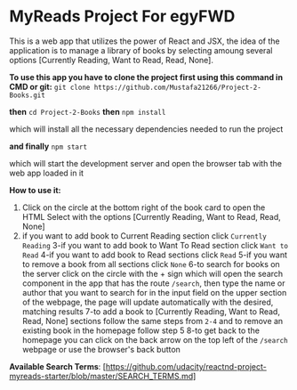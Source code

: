 # MyReads Project For egyFWD

This is a web app that utilizes the power of React and JSX, the idea of the application is to manage a library of books by selecting amoung several options [Currently Reading, Want to Read, Read, None].

**To use this app you have to clone the project first using this command in CMD or git:**
`git clone https://github.com/Mustafa21266/Project-2-Books.git`

**then**
`cd Project-2-Books`
**then**
`npm install`

which will install all the necessary dependencies needed to run the project

**and finally**
`npm start`

 which will start the development server and open the browser tab with the web app loaded in it

**How to use it:**
1. Click on the circle at the bottom right of the book card to open the HTML Select with the options [Currently Reading, Want to Read, Read, None]
2. if you want to add book to Current Reading section click `Currently Reading`
3-if you want to add book to Want To Read section click `Want to Read`
4-if you want to add book to Read sections click `Read`
5-if you want to remove a book from all sections click `None`
6-to search for books on the server click on the circle with the + sign which will open the search component in the app that has the route `/search`, then type the name or author that you want to search for in the input field on the upper section of the webpage, the page will update automatically with the desired, matching results
7-to add a book to [Currently Reading, Want to Read, Read, None] sections follow the same steps from `2-4` and to remove an existing book in the homepage follow step 5
8-to get back to the homepage you can click on the back arrow on the top left of the `/search` webpage or use the browser's back button

**Available Search Terms**:
[https://github.com/udacity/reactnd-project-myreads-starter/blob/master/SEARCH_TERMS.md]
